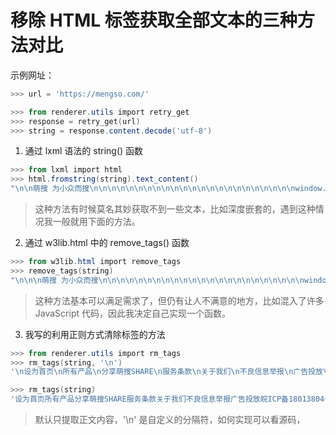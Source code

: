 # 移除 HTML 标签获取全部文本的三种方法对比

示例网址：

```powershell
>>> url = 'https://mengso.com/'

>>> from renderer.utils import retry_get
>>> response = retry_get(url)
>>> string = response.content.decode('utf-8')
```

1. 通过 lxml 语法的 string() 函数

```powershell
>>> from lxml import html
>>> html.fromstring(string).text_content()
"\n\n萌搜 为小众而搜\n\n\n\n\n\n\n\n\n\n\n\n\n\n\n\n\n\n\n\n\n\n\nwindow.dataLayer = window.dataLayer || [];\nfunction gtag(){dataLayer.push(arguments);}\ngtag('js', new Date());\ngtag('config', 'UA-58427671-26');\n\n\n\n\n\n\n\n\n\n\n\n\n\n\n\n\n\n\n\n\n设为首页\n所有产品\n分享萌搜 SHARE\n服务条款\n关于我们\n不良信息举报\n广告投放\n\n\n\n\n\n皖ICP备18013804号-3\xa0/\xa0公安网备34150102000224\n\n© 2020 萌搜 mengso.com\xa0/\xa0违法举报\n\n\n\n\n$(document).ready(function(){ssl_pre();})\n\n"
```

> 这种方法有时候莫名其妙获取不到一些文本，比如深度嵌套的，遇到这种情况我一般就用下面的方法。

2. 通过 w3lib.html 中的 remove_tags() 函数

```powershell
>>> from w3lib.html import remove_tags
>>> remove_tags(string)
"\n\n\n萌搜 为小众而搜\n\n\n\n\n\n\n\n\n\n\n\n\n\n\n\n\n\n\n\n\n\n\nwindow.dataLayer = window.dataLayer || [];\nfunction gtag(){dataLayer.push(arguments);}\ngtag('js', new Date());\ngtag('config', 'UA-58427671-26');\n\n\n\n\n\n\n\n\n\n\n\n\n\n\n\n\n\n\n\n\n设为首页\n所有产品\n分享萌搜 SHARE\n服务条款\n关于我们\n不良信息举报\n广告投放\n\n\n\n\n\n皖ICP备18013804号-3&nbsp;/&nbsp;公安网备34150102000224\n\n© 2020 萌搜 mengso.com&nbsp;/&nbsp;违法举报\n\n\n\n\n$(document).ready(function(){ssl_pre();})\n\n\n"
```

> 这种方法基本可以满足需求了，但仍有让人不满意的地方，比如混入了许多 JavaScript 代码，因此我决定自己实现一个函数。

3. 我写的利用正则方式清除标签的方法

```powershell
>>> from renderer.utils import rm_tags
>>> rm_tags(string, '\n')
'\n设为首页\n所有产品\n分享萌搜SHARE\n服务条款\n关于我们\n不良信息举报\n广告投放\n皖ICP备18013804号-3/公安网备34150102000224\n©2020萌搜mengso.com/违法举报\n'

>>> rm_tags(string)
'设为首页所有产品分享萌搜SHARE服务条款关于我们不良信息举报广告投放皖ICP备18013804号-3/公安网备34150102000224©2020萌搜mengso.com/违法举报'
```

> 默认只提取正文内容，'\n' 是自定义的分隔符，如何实现可以看源码，
